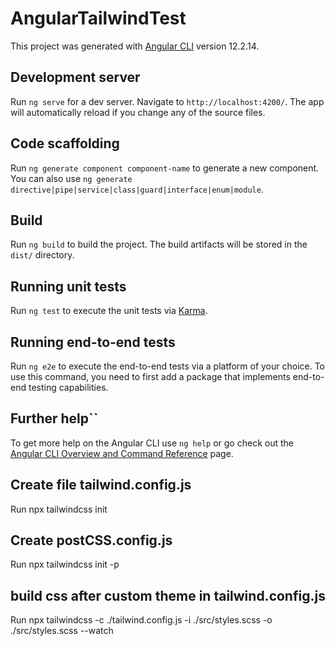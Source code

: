 # AngularTailwindTest

This project was generated with [Angular CLI](https://github.com/angular/angular-cli) version 12.2.14.

## Development server

Run `ng serve` for a dev server. Navigate to `http://localhost:4200/`. The app will automatically reload if you change any of the source files.

## Code scaffolding

Run `ng generate component component-name` to generate a new component. You can also use `ng generate directive|pipe|service|class|guard|interface|enum|module`.

## Build

Run `ng build` to build the project. The build artifacts will be stored in the `dist/` directory.

## Running unit tests

Run `ng test` to execute the unit tests via [Karma](https://karma-runner.github.io).

## Running end-to-end tests

Run `ng e2e` to execute the end-to-end tests via a platform of your choice. To use this command, you need to first add a package that implements end-to-end testing capabilities.

## Further help``

To get more help on the Angular CLI use `ng help` or go check out the [Angular CLI Overview and Command Reference](https://angular.io/cli) page.

## Create file tailwind.config.js
Run npx tailwindcss init

## Create postCSS.config.js
Run npx tailwindcss init -p

## build css after custom theme in tailwind.config.js
Run npx tailwindcss -c ./tailwind.config.js -i ./src/styles.scss -o ./src/styles.scss --watch 
